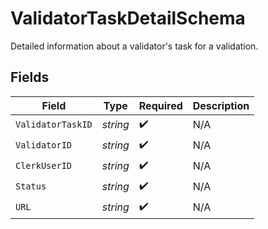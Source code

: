# ValidatorTaskDetailSchema

Detailed information about a validator's task for a validation.


## Fields

| Field              | Type               | Required           | Description        |
| ------------------ | ------------------ | ------------------ | ------------------ |
| `ValidatorTaskID`  | *string*           | :heavy_check_mark: | N/A                |
| `ValidatorID`      | *string*           | :heavy_check_mark: | N/A                |
| `ClerkUserID`      | *string*           | :heavy_check_mark: | N/A                |
| `Status`           | *string*           | :heavy_check_mark: | N/A                |
| `URL`              | *string*           | :heavy_check_mark: | N/A                |